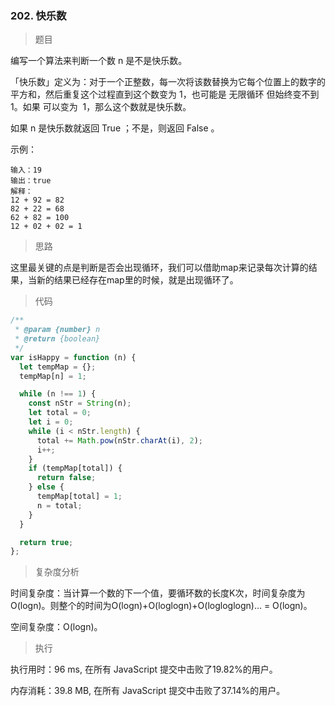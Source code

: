 ### 202. 快乐数

> 题目

编写一个算法来判断一个数 n 是不是快乐数。

「快乐数」定义为：对于一个正整数，每一次将该数替换为它每个位置上的数字的平方和，然后重复这个过程直到这个数变为 1，也可能是 无限循环 但始终变不到 1。如果 可以变为  1，那么这个数就是快乐数。

如果 n 是快乐数就返回 True ；不是，则返回 False 。

示例：
```
输入：19
输出：true
解释：
12 + 92 = 82
82 + 22 = 68
62 + 82 = 100
12 + 02 + 02 = 1
```

> 思路

这里最关键的点是判断是否会出现循环，我们可以借助map来记录每次计算的结果，当新的结果已经存在map里的时候，就是出现循环了。

> 代码

```js
/**
 * @param {number} n
 * @return {boolean}
 */
var isHappy = function (n) {
  let tempMap = {};
  tempMap[n] = 1;

  while (n !== 1) {
    const nStr = String(n);
    let total = 0;
    let i = 0;
    while (i < nStr.length) {
      total += Math.pow(nStr.charAt(i), 2);
      i++;
    }
    if (tempMap[total]) {
      return false;
    } else {
      tempMap[total] = 1;
      n = total;
    }
  }

  return true;
};
```

> 复杂度分析

时间复杂度：当计算一个数的下一个值，要循环数的长度K次，时间复杂度为O(logn)。则整个的时间为O(logn)+O(loglogn)+O(logloglogn)... = O(logn)。

空间复杂度：O(logn)。

> 执行

执行用时：96 ms, 在所有 JavaScript 提交中击败了19.82%的用户。

内存消耗：39.8 MB, 在所有 JavaScript 提交中击败了37.14%的用户。


